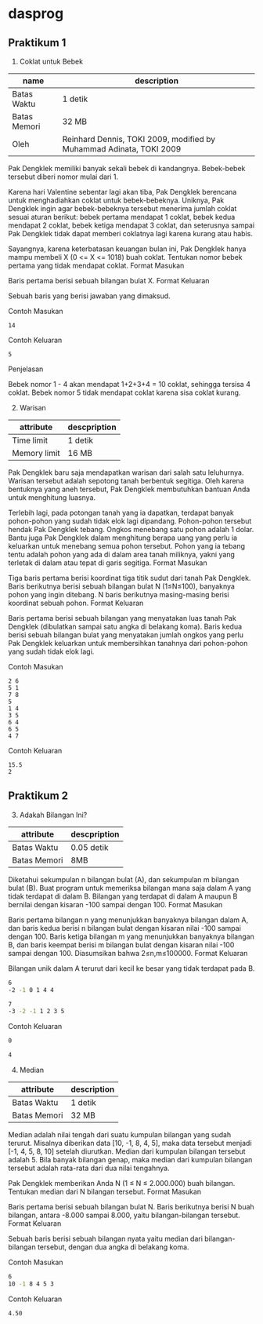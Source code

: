 # dasprog

## Praktikum 1

1. Coklat untuk Bebek

|name | description |
| --------- | --------- |
|Batas Waktu    | 1 detik   |
|Batas Memori   | 32 MB     |
|Oleh           |	Reinhard Dennis, TOKI 2009, modified by Muhammad Adinata, TOKI 2009 |

Pak Dengklek memiliki banyak sekali bebek di kandangnya. Bebek-bebek tersebut diberi nomor mulai dari 1.

Karena hari Valentine sebentar lagi akan tiba, Pak Dengklek berencana untuk menghadiahkan coklat untuk bebek-bebeknya. Uniknya, Pak Dengklek ingin agar bebek-bebeknya tersebut menerima jumlah coklat sesuai aturan berikut: bebek pertama mendapat 1 coklat, bebek kedua mendapat 2 coklat, bebek ketiga mendapat 3 coklat, dan seterusnya sampai Pak Dengklek tidak dapat memberi coklatnya lagi karena kurang atau habis.

Sayangnya, karena keterbatasan keuangan bulan ini, Pak Dengklek hanya mampu membeli X (0 <= X <= 1018) buah coklat. Tentukan nomor bebek pertama yang tidak mendapat coklat.
Format Masukan

Baris pertama berisi sebuah bilangan bulat X.
Format Keluaran

Sebuah baris yang berisi jawaban yang dimaksud.

Contoh Masukan
```
14
```
Contoh Keluaran
```
5
```
Penjelasan

Bebek nomor 1 - 4 akan mendapat 1+2+3+4 = 10 coklat, sehingga tersisa 4 coklat. Bebek nomor 5 tidak mendapat coklat karena sisa coklat kurang.


2. Warisan

|attribute|descpription|
| --- | --- |
Time limit |	1 detik
Memory limit |	16 MB

Pak Dengklek baru saja mendapatkan warisan dari salah satu leluhurnya. Warisan tersebut adalah sepotong tanah berbentuk segitiga. Oleh karena bentuknya yang aneh tersebut, Pak Dengklek membutuhkan bantuan Anda untuk menghitung luasnya.

Terlebih lagi, pada potongan tanah yang ia dapatkan, terdapat banyak pohon-pohon yang sudah tidak elok lagi dipandang. Pohon-pohon tersebut hendak Pak Dengklek tebang. Ongkos menebang satu pohon adalah 1 dolar. Bantu juga Pak Dengklek dalam menghitung berapa uang yang perlu ia keluarkan untuk menebang semua pohon tersebut. Pohon yang ia tebang tentu adalah pohon yang ada di dalam area tanah miliknya, yakni yang terletak di dalam atau tepat di garis segitiga. 
Format Masukan

Tiga baris pertama berisi koordinat tiga titik sudut dari tanah Pak Dengklek. Baris berikutnya berisi sebuah bilangan bulat N (1≤N≤100), banyaknya pohon yang ingin ditebang. N baris berikutnya masing-masing berisi koordinat sebuah pohon.
Format Keluaran

Baris pertama berisi sebuah bilangan yang menyatakan luas tanah Pak Dengklek (dibulatkan sampai satu angka di belakang koma). Baris kedua berisi sebuah bilangan bulat yang menyatakan jumlah ongkos yang perlu Pak Dengklek keluarkan untuk membersihkan tanahnya dari pohon-pohon yang sudah tidak elok lagi.

Contoh Masukan
```
2 6
5 1
7 8
5
1 4
3 5
6 4
6 5
4 7
```
Contoh Keluaran
```
15.5
2
```

## Praktikum 2

3. Adakah Bilangan Ini?

|attribute|descpription|
| --- | --- |
Batas Waktu |	0.05 detik
Batas Memori |	8MB

Diketahui sekumpulan n bilangan bulat (A), dan sekumpulan m bilangan bulat (B). Buat program untuk memeriksa bilangan mana saja dalam A yang tidak terdapat di dalam B. Bilangan yang terdapat di dalam A maupun B bernilai dengan kisaran -100 sampai dengan 100.
Format Masukan

Baris pertama bilangan n yang menunjukkan banyaknya bilangan dalam A, dan baris kedua berisi n bilangan bulat dengan kisaran nilai -100 sampai dengan 100. Baris ketiga bilangan m yang menunjukkan banyaknya bilangan B, dan baris keempat berisi m bilangan bulat dengan kisaran nilai -100 sampai dengan 100. Diasumsikan bahwa 2≤n,m≤100000.
Format Keluaran

Bilangan unik dalam A terurut dari kecil ke besar yang tidak terdapat pada B.
```bash
6
-2 -1 0 1 4 4
```
```bash
7
-3 -2 -1 1 2 3 5
```
Contoh Keluaran
```bash
0
```
```bash
4
```
4. Median

|attribute|description|
| --- | --- |
Batas Waktu  |	1 detik
Batas Memori  |	32 MB

Median adalah nilai tengah dari suatu kumpulan bilangan yang sudah terurut. Misalnya diberikan data [10, -1, 8, 4, 5], maka data tersebut menjadi [-1, 4, 5, 8, 10] setelah diurutkan. Median dari kumpulan bilangan tersebut adalah 5. Bila banyak bilangan genap, maka median dari kumpulan bilangan tersebut adalah rata-rata dari dua nilai tengahnya.

Pak Dengklek memberikan Anda N (1 ≤ N ≤ 2.000.000) buah bilangan. Tentukan median dari N bilangan tersebut.
Format Masukan

Baris pertama berisi sebuah bilangan bulat N. Baris berikutnya berisi N buah bilangan, antara -8.000 sampai 8.000, yaitu bilangan-bilangan tersebut.
Format Keluaran

Sebuah baris berisi sebuah bilangan nyata yaitu median dari bilangan-bilangan tersebut, dengan dua angka di belakang koma.

Contoh Masukan
```bash
6
10 -1 8 4 5 3
```
Contoh Keluaran
```bash
4.50
```

